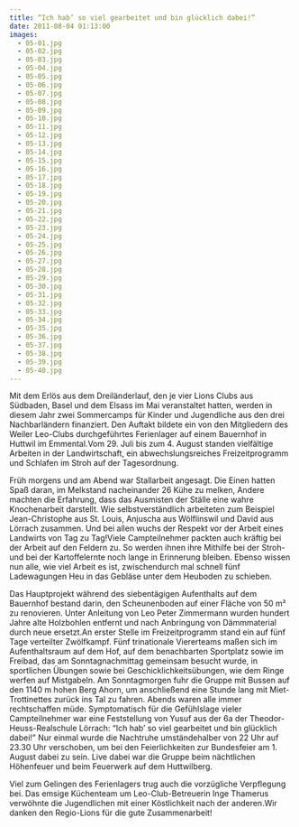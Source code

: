 ```yaml
---
title: “Ich hab’ so viel gearbeitet und bin glücklich dabei!”
date: 2011-08-04 01:13:00
images:
  - 05-01.jpg
  - 05-02.jpg
  - 05-03.jpg
  - 05-04.jpg
  - 05-05.jpg
  - 05-06.jpg
  - 05-07.jpg
  - 05-08.jpg
  - 05-09.jpg
  - 05-10.jpg
  - 05-11.jpg
  - 05-12.jpg
  - 05-13.jpg
  - 05-14.jpg
  - 05-15.jpg
  - 05-16.jpg
  - 05-17.jpg
  - 05-18.jpg
  - 05-19.jpg
  - 05-20.jpg
  - 05-21.jpg
  - 05-22.jpg
  - 05-23.jpg
  - 05-24.jpg
  - 05-25.jpg
  - 05-26.jpg
  - 05-27.jpg
  - 05-28.jpg
  - 05-29.jpg
  - 05-30.jpg
  - 05-31.jpg
  - 05-32.jpg
  - 05-33.jpg
  - 05-34.jpg
  - 05-35.jpg
  - 05-36.jpg
  - 05-37.jpg
  - 05-38.jpg
  - 05-39.jpg
  - 05-40.jpg
---
```


Mit dem Erlös aus dem Dreiländerlauf, den je vier Lions Clubs aus Südbaden, Basel und dem Elsass im Mai veranstaltet hatten, werden in diesem Jahr zwei Sommercamps für Kinder und Jugendliche aus den drei Nachbarländern finanziert. Den Auftakt bildete ein von den Mitgliedern des Weiler Leo-Clubs durchgeführtes Ferienlager auf einem Bauernhof in Huttwil im Emmental.Vom 29. Juli bis zum 4. August standen vielfältige Arbeiten in der Landwirtschaft, ein abwechslungsreiches Freizeitprogramm und Schlafen im Stroh auf der Tagesordnung.

Früh morgens und am Abend war Stallarbeit angesagt. Die Einen hatten Spaß daran, im Melkstand nacheinander 26 Kühe zu melken, Andere machten die Erfahrung, dass das Ausmisten der Ställe eine wahre Knochenarbeit darstellt. Wie selbstverständlich arbeiteten zum Beispiel Jean-Christophe aus St. Louis, Anjuscha aus Wölflinswil und David aus Lörrach zusammen. Und bei allen wuchs der Respekt vor der Arbeit eines Landwirts von Tag zu Tag!Viele Campteilnehmer packten auch kräftig bei der Arbeit auf den Feldern zu. So werden ihnen ihre Mithilfe bei der Stroh- und bei der Kartoffelernte noch lange in Erinnerung bleiben. Ebenso wissen nun alle, wie viel Arbeit es ist, zwischendurch mal schnell fünf Ladewagungen Heu in das Gebläse unter dem Heuboden zu schieben.

Das Hauptprojekt während des siebentägigen Aufenthalts auf dem Bauernhof bestand darin, den Scheunenboden auf einer Fläche von 50 m² zu renovieren. Unter Anleitung von Leo Peter Zimmermann wurden hundert Jahre alte Holzbohlen entfernt und nach Anbringung von Dämmmaterial durch neue ersetzt.An erster Stelle im Freizeitprogramm stand ein auf fünf Tage verteilter Zwölfkampf. Fünf trinationale Viererteams maßen sich im Aufenthaltsraum auf dem Hof, auf dem benachbarten Sportplatz sowie im Freibad, das am Sonntagnachmittag gemeinsam besucht wurde, in sportlichen Übungen sowie bei Geschicklichkeitsübungen, wie dem Ringe werfen auf Mistgabeln. Am Sonntagmorgen fuhr die Gruppe mit Bussen auf den 1140 m hohen Berg Ahorn, um anschließend eine Stunde lang mit Miet-Trottinettes zurück ins Tal zu fahren. Abends waren alle immer rechtschaffen müde. Symptomatisch für die Gefühlslage vieler Campteilnehmer war eine Feststellung von Yusuf aus der 6a der Theodor-Heuss-Realschule Lörrach: “Ich hab’ so viel gearbeitet und bin glücklich dabei!” Nur einmal wurde die Nachtruhe umständehalber von 22 Uhr auf 23.30 Uhr verschoben, um bei den Feierlichkeiten zur Bundesfeier am 1. August dabei zu sein. Live dabei war die Gruppe beim nächtlichen Höhenfeuer und beim Feuerwerk auf dem Huttwilberg.

Viel zum Gelingen des Ferienlagers trug auch die vorzügliche Verpflegung bei. Das emsige Küchenteam um Leo-Club-Betreuerin Inge Thamerus verwöhnte die Jugendlichen mit einer Köstlichkeit nach der anderen.Wir danken den Regio-Lions für die gute Zusammenarbeit!

